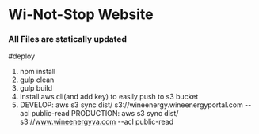 # Wi-Not-Stop Website

### All Files are statically updated

#deploy

1. npm install
2. gulp clean
3. gulp build
4. install aws cli(and add key) to easily push to s3 bucket
5. DEVELOP: aws s3 sync dist/ s3://wineenergy.wineenergyportal.com --acl public-read
PRODUCTION: aws s3 sync dist/ s3://www.wineenergyva.com --acl public-read
